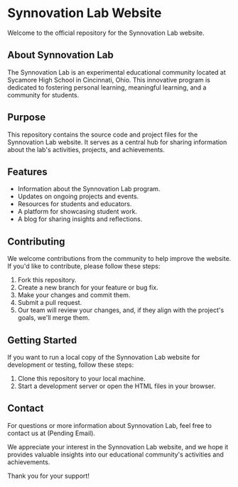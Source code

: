 # Synnovation Lab Website

Welcome to the official repository for the Synnovation Lab website.

## About Synnovation Lab

The Synnovation Lab is an experimental educational community located at Sycamore High School in Cincinnati, Ohio. This innovative program is dedicated to fostering personal learning, meaningful learning, and a community for students.

## Purpose

This repository contains the source code and project files for the Synnovation Lab website. It serves as a central hub for sharing information about the lab's activities, projects, and achievements.

## Features

- Information about the Synnovation Lab program.
- Updates on ongoing projects and events.
- Resources for students and educators.
- A platform for showcasing student work.
- A blog for sharing insights and reflections.

## Contributing

We welcome contributions from the community to help improve the website. If you'd like to contribute, please follow these steps:

1. Fork this repository.
2. Create a new branch for your feature or bug fix.
3. Make your changes and commit them.
4. Submit a pull request.
5. Our team will review your changes, and, if they align with the project's goals, we'll merge them.

## Getting Started

If you want to run a local copy of the Synnovation Lab website for development or testing, follow these steps:

1. Clone this repository to your local machine.
2. Start a development server or open the HTML files in your browser.

## Contact

For questions or more information about Synnovation Lab, feel free to contact us at (Pending Email).

We appreciate your interest in the Synnovation Lab website, and we hope it provides valuable insights into our educational community's activities and achievements.

Thank you for your support!
